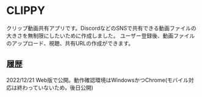 # CLIPPY

クリップ動画共有アプリです。DiscordなどのSNSで共有できる動画ファイルの大きさを無制限にしたいために作成しました。
ユーザー登録後、動画ファイルのアップロード、視聴、共有URLの作成ができます。

## 履歴

2022/12/21 Web版で公開。動作確認環境はWindowsかつChrome(モバイル対応は終わっていないため，後日公開)
